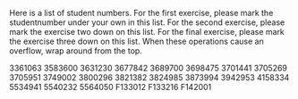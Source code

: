 Here is a list of student numbers.  For the first exercise, please
mark the studentnumber under your own in this list. For the second
exercise, please mark the exercise two down on this list. For the
final exercise, please mark the exercise three down on this list. When
these operations cause an overflow, wrap around from the top.

3361063
3583600
3631230
3677842
3689700
3698475
3701441
3705269
3705951
3749002
3800296
3821382
3824985
3873994
3942953
4158334
5534941
5540232
5564050
F133012
F133216
F142001

